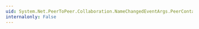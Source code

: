 ```yaml
---
uid: System.Net.PeerToPeer.Collaboration.NameChangedEventArgs.PeerContact
internalonly: False
---
```

